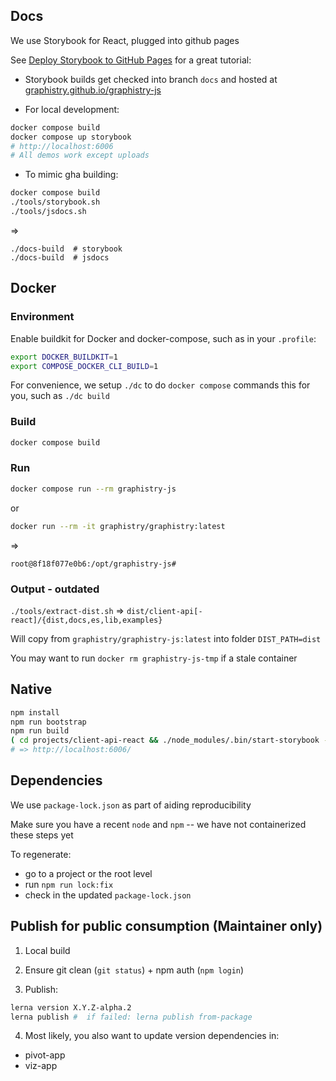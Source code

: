 ## Docs

We use Storybook for React, plugged into github pages

See [Deploy Storybook to GitHub Pages](https://dev.to/kouts/deploy-storybook-to-github-pages-3bij) for a great tutorial:

* Storybook builds get checked into branch `docs` and hosted at [graphistry.github.io/graphistry-js](https://graphistry.github.io/graphistry-js)

* For local development:

```bash
docker compose build
docker compose up storybook
# http://localhost:6006
# All demos work except uploads
```

* To mimic gha building:

```bash
docker compose build
./tools/storybook.sh
./tools/jsdocs.sh
```

=>

```
./docs-build  # storybook
./docs-build  # jsdocs
```

## Docker

### Environment

Enable buildkit for Docker and docker-compose, such as in your `.profile`:

```bash
export DOCKER_BUILDKIT=1
export COMPOSE_DOCKER_CLI_BUILD=1
```

For convenience, we setup `./dc` to do `docker compose` commands this for you, such as `./dc build`

### Build

```bash
docker compose build
```

### Run

```bash
docker compose run --rm graphistry-js
```

or

```bash
docker run --rm -it graphistry/graphistry:latest
```

=>

```
root@8f18f077e0b6:/opt/graphistry-js#
```

### Output - outdated

`./tools/extract-dist.sh` => `dist/client-api[-react]/{dist,docs,es,lib,examples}`

Will copy from `graphistry/graphistry-js:latest` into folder `DIST_PATH=dist`

You may want to run `docker rm graphistry-js-tmp` if a stale container

## Native

```bash
npm install
npm run bootstrap
npm run build
( cd projects/client-api-react && ./node_modules/.bin/start-storybook -p 6006 )
# => http://localhost:6006/
```

## Dependencies

We use `package-lock.json` as part of aiding reproducibility

Make sure you have a recent `node` and `npm` -- we have not containerized these steps yet

To regenerate:
- go to a project or the root level
- run `npm run lock:fix`
- check in the updated `package-lock.json`


## Publish for public consumption (Maintainer only)

1. Local build

2. Ensure git clean (`git status`) + npm auth (`npm login`)

3. Publish:

```bash
lerna version X.Y.Z-alpha.2
lerna publish #  if failed: lerna publish from-package
```

4. Most likely, you also want to update version dependencies in:

* pivot-app
* viz-app
